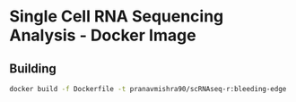 # Single Cell RNA Sequencing Analysis - Docker Image

## Building

````sh
docker build -f Dockerfile -t pranavmishra90/scRNAseq-r:bleeding-edge
````